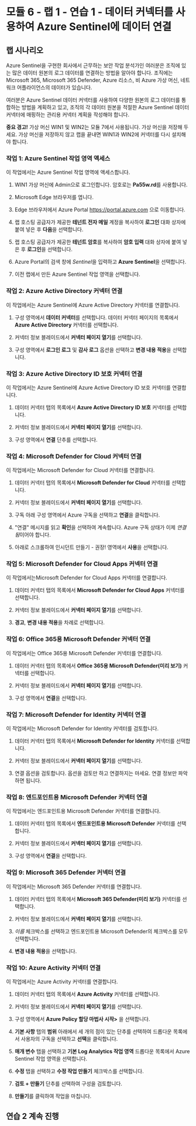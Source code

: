 # 모듈 6 - 랩 1 - 연습 1 - 데이터 커넥터를 사용하여 Azure Sentinel에 데이터 연결

## 랩 시나리오

Azure Sentinel을 구현한 회사에서 근무하는 보안 작업 분석가인 여러분은 조직에 있는 많은 데이터 원본의 로그 데이터를 연결하는 방법을 알아야 합니다. 조직에는 Microsoft 365, Microsoft 365 Defender, Azure 리소스, 비 Azure 가상 머신, 네트워크 어플라이언스의 데이터가 있습니다.

여러분은 Azure Sentinel 데이터 커넥터를 사용하여 다양한 원본의 로그 데이터를 통합하는 방법을 계획하고 있고, 조직의 각 데이터 원본을 적절한 Azure Sentinel 데이터 커넥터에 매핑하는 관리용 커넥터 계획을 작성해야 합니다.

**중요 경고!**  가상 머신 WIN1 및 WIN2는 모듈 7에서 사용됩니다.  가상 머신을 저장해 두세요.   가상 머신을 저장하지 않고 랩을 끝내면 WIN1과 WIN2에 커넥터를 다시 설치해야 합니다.

### 작업 1: Azure Sentinel 작업 영역 액세스

이 작업에서는 Azure Sentinel 작업 영역에 액세스합니다.

1. WIN1 가상 머신에 Admin으로 로그인합니다. 암호로는 **Pa55w.rd**를 사용합니다.  

2. Microsoft Edge 브라우저를 엽니다.

3. Edge 브라우저에서 Azure Portal https://portal.azure.com 으로 이동합니다.

4. 랩 호스팅 공급자가 제공한 **테넌트 전자 메일** 계정을 복사하여 **로그인** 대화 상자에 붙여 넣은 후 **다음**을 선택합니다.

5. 랩 호스팅 공급자가 제공한 **테넌트 암호**를 복사하여 **암호 입력** 대화 상자에 붙여 넣은 후 **로그인**을 선택합니다.

6. Azure Portal의 검색 창에 *Sentinel*을 입력하고 **Azure Sentinel**을 선택합니다.

7. 이전 랩에서 만든 Azure Sentinel 작업 영역을 선택합니다.

### 작업 2: Azure Active Directory 커넥터 연결

이 작업에서는 Azure Sentinel에 Azure Active Directory 커넥터를 연결합니다.

1. 구성 영역에서 **데이터 커넥터**를 선택합니다.  데이터 커넥터 페이지의 목록에서 **Azure Active Directory** 커넥터를 선택합니다.

2. 커넥터 정보 블레이드에서 **커넥터 페이지 열기**를 선택합니다.

3. 구성 영역에서 **로그인 로그** 및 **감사 로그** 옵션을 선택하고 **변경 내용 적용**을 선택합니다.

### 작업 3: Azure Active Directory ID 보호 커넥터 연결

이 작업에서는 Azure Sentinel에 Azure Active Directory ID 보호 커넥터를 연결합니다.

1. 데이터 커넥터 탭의 목록에서 **Azure Active Directory ID 보호** 커넥터를 선택합니다.

2. 커넥터 정보 블레이드에서 **커넥터 페이지 열기**를 선택합니다.

3. 구성 영역에서 **연결** 단추를 선택합니다.

### 작업 4: Microsoft Defender for Cloud 커넥터 연결

이 작업에서는 Microsoft Defender for Cloud 커넥터를 연결합니다.

1. 데이터 커넥터 탭의 목록에서 **Microsoft Defender for Cloud** 커넥터를 선택합니다.

2. 커넥터 정보 블레이드에서 **커넥터 페이지 열기**를 선택합니다.

3. 구독 아래 구성 영역에서 Azure 구독을 선택하고 **연결**을 클릭합니다.

4. "연결" 메시지를 읽고 **확인**을 선택하여 계속합니다. Azure 구독 상태가 이제 *연결됨*이어야 합니다.

5. 아래로 스크롤하여 인시던트 만들기 - 권장! 영역에서 **사용**을 선택합니다.

### 작업 5: Microsoft Defender for Cloud Apps 커넥터 연결

이 작업에서는Microsoft Defender for Cloud Apps 커넥터를 연결합니다.

1. 데이터 커넥터 탭의 목록에서 **Microsoft Defender for Cloud Apps** 커넥터를 선택합니다.

2. 커넥터 정보 블레이드에서 **커넥터 페이지 열기**를 선택합니다.

3. **경고**, **변경 내용 적용**을 차례로 선택합니다.

### 작업 6: Office 365용 Microsoft Defender 커넥터 연결

이 작업에서는 Office 365용 Microsoft Defender 커넥터를 연결합니다.

1. 데이터 커넥터 탭의 목록에서 **Office 365용 Microsoft Defender(미리 보기)** 커넥터를 선택합니다.

2. 커넥터 정보 블레이드에서 **커넥터 페이지 열기**를 선택합니다.

3. 구성 영역에서 **연결**을 선택합니다.

### 작업 7: Microsoft Defender for Identity 커넥터 연결

이 작업에서는 Microsoft Defender for Identity 커넥터를 검토합니다.

1. 데이터 커넥터 탭의 목록에서 **Microsoft Defender for Identity** 커넥터를 선택합니다.

2. 커넥터 정보 블레이드에서 **커넥터 페이지 열기**를 선택합니다.

3. 연결 옵션을 검토합니다. 옵션을 검토만 하고 연결하지는 마세요. 연결 정보만 파악하면 됩니다.

### 작업 8: 엔드포인트용 Microsoft Defender 커넥터 연결

이 작업에서는 엔드포인트용 Microsoft Defender 커넥터를 연결합니다.

1. 데이터 커넥터 탭의 목록에서 **엔드포인트용 Microsoft Defender** 커넥터를 선택합니다.

2. 커넥터 정보 블레이드에서 **커넥터 페이지 열기**를 선택합니다.

3. 구성 영역에서 **연결**을 선택합니다.

### 작업 9: Microsoft 365 Defender 커넥터 연결

이 작업에서는 Microsoft 365 Defender 커넥터를 연결합니다.

1. 데이터 커넥터 탭의 목록에서 **Microsoft 365 Defender(미리 보기)** 커넥터를 선택합니다.

2. 커넥터 정보 블레이드에서 **커넥터 페이지 열기**를 선택합니다.

3. *이름* 체크박스를 선택하고 엔드포인트용 Microsoft Defender의 체크박스를 모두 선택합니다.

4. **변경 내용 적용**을 선택합니다.

### 작업 10: Azure Activity 커넥터 연결

이 작업에서는 Azure Activity 커넥터를 연결합니다.

1. 데이터 커넥터 탭의 목록에서 **Azure Activity** 커넥터를 선택합니다.

2. 커넥터 정보 블레이드에서 **커넥터 페이지 열기**를 선택합니다.

3. 구성 영역에서 **Azure Policy 할당 마법사 시작>** 을 선택합니다.

4. **기본 사항** 탭의 **범위** 아래에서 세 개의 점이 있는 단추를 선택하여 드롭다운 목록에서 사용자의 구독을 선택하고 **선택**을 클릭합니다.

5. **매개 변수** 탭을 선택하고 **기본 Log Analytics 작업 영역** 드롭다운 목록에서 Azure Sentinel 작업 영역을 선택합니다.

6. **수정** 탭을 선택하고 **수정 작업 만들기** 체크박스를 선택합니다.

7. **검토 + 만들기** 단추를 선택하여 구성을 검토합니다.

8. **만들기**를 클릭하여 작업을 마칩니다.

## 연습 2 계속 진행
